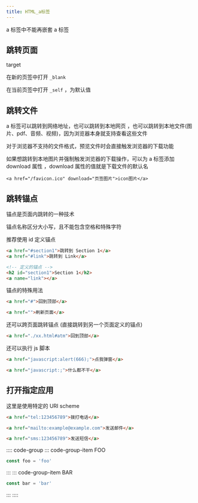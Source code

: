 ```yaml
---
title: HTML_a标签
---
```

a 标签中不能再嵌套 a 标签 

## 跳转页面 

target

在新的页签中打开 `_blank`

在当前页签中打开 `_self` ，为默认值 

## 跳转文件 

a 标签可以跳转到网络地址，也可以跳转到本地网页 ，也可以跳转到本地文件(图片、pdf、音频、视频)，因为浏览器本身就支持查看这些文件 

对于浏览器不支持的文件格式，预览文件时会直接触发浏览器的下载功能

如果想跳转到本地图片并强制触发浏览器的下载操作，可以为 a 标签添加 download 属性 ，download 属性的值就是下载文件的默认名

```
<a href="/favicon.ico" download="页签图片">icon图片</a>
```

## 跳转锚点

锚点是页面内跳转的一种技术 

锚点名称区分大小写，且不能包含空格和特殊字符

推荐使用 id 定义锚点 

```html
<a href="#section1">跳转到 Section 1</a>
<a href="#link">跳转到 Link</a>

<!-- 定义的锚点 -->
<h2 id="section1">Section 1</h2>
<a name="link"></a>
```

锚点的特殊用法

```html
<a href="#">回到顶部</a>

<a href="">刷新页面</a>
```

还可以跨页面跳转锚点 (直接跳转到另一个页面定义的锚点)

```html
<a href="./xx.html#atm">回到顶部</a>
```

还可以执行 js 脚本 

```html
<a href="javascript:alert(666);">点我弹窗</a>

<a href="javascript:;">什么都不干</a>
```

## 打开指定应用 

这里是使用特定的 URI scheme 

```html
<a href="tel:123456789">拨打电话</a>

<a href="mailto:example@example.com">发送邮件</a>

<a href="sms:123456789">发送短信</a>
```

:::: code-group
::: code-group-item FOO
```js
const foo = 'foo'
```
:::
::: code-group-item BAR
```js
const bar = 'bar'
```
:::
::::

